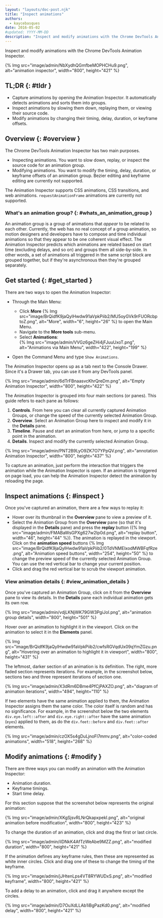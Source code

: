```yaml
---
layout: "layouts/doc-post.njk"
title: "Inspect animations"
authors:
  - kaycebasques
date: 2016-05-02
#updated: YYYY-MM-DD
description: "Inspect and modify animations with the Chrome DevTools Animation Inspector."
---
```


Inspect and modify animations with the Chrome DevTools Animation Inspector.

{% Img src="image/admin/NbXydhQGmfbeMOPHCHu9.png", alt="animation inspector", width="800", height="421" %}

## TL;DR {: #tldr }

- Capture animations by opening the Animation Inspector. It automatically detects animations and
  sorts them into groups.
- Inspect animations by slowing them down, replaying them, or viewing their source code.
- Modify animations by changing their timing, delay, duration, or keyframe offsets.

## Overview {: #overview }

The Chrome DevTools Animation Inspector has two main purposes.

- Inspecting animations. You want to slow down, replay, or inspect the source code for an animation
  group.
- Modifying animations. You want to modify the timing, delay, duration, or keyframe offsets of an
  animation group. Bezier editing and keyframe editing are currently not supported.

The Animation Inspector supports CSS animations, CSS transitions, and web animations.
`requestAnimationFrame` animations are currently not supported.

### What's an animation group? {: #whats_an_animation_group }

An animation group is a group of animations that _appear_ to be related to each other. Currently,
the web has no real concept of a group animation, so motion designers and developers have to compose
and time individual animations so that they appear to be one coherent visual effect. The Animation
Inspector predicts which animations are related based on start time (excluding delays, and so on)
and groups them all side-by-side. In other words, a set of animations all triggered in the same
script block are grouped together, but if they're asynchronous then they're grouped separately.

## Get started {: #get_started }

There are two ways to open the Animation Inspector:

- Through the Main Menu:

  - Click **More**
    {% Img src="image/BrQidfK9jaQyIHwdw91aVpkPiib2/MU5oyGVk9rFUORcbptoZ.png", alt="More", width="6", height="26" %}
    to open the Main Menu.
  - Navigate to the **More tools** sub-menu.
  - Select **Animations**:  
    {% Img src="image/admin/VVGz6geZHi4jFJuuUxoT.png", alt="Animations via Main Menu", width="422", height="199" %}

- Open the Command Menu and type `Show Animations`.

The Animation Inspector opens up as a tab next to the Console Drawer. Since it's a Drawer tab, you
can use it from any DevTools panel.

{% Img src="image/admin/6dTrFBnaasvcKhrQreDm.png", alt="Empty Animation Inspector", width="800", height="422" %}

The Animation Inspector is grouped into four main sections (or panes). This guide refers to each
pane as follows:

1.  **Controls**. From here you can clear all currently captured Animation Groups, or change the
    speed of the currently selected Animation Group.
2.  **Overview**. Select an Animation Group here to inspect and modify it in the **Details** pane.
3.  **Timeline**. Pause and start an animation from here, or jump to a specific point in the
    animation.
4.  **Details**. Inspect and modify the currently selected Animation Group.

{% Img src="image/admin/PNT2B9LyO9ZK7O7YPpQV.png", alt="annotation Animation Inspector", width="800", height="437" %}

To capture an animation, just perform the interaction that triggers the animation while the
Animation Inspector is open. If an animation is triggered on page load, you can help the Animation
Inspector detect the animation by reloading the page.

## Inspect animations {: #inspect }

Once you've captured an animation, there are a few ways to replay it:

- Hover over its thumbnail in the **Overview** pane to view a preview of it.
- Select the Animation Group from the **Overview** pane (so that it's displayed in the **Details**
  pane) and press the **replay** button
  ({% Img src="image/admin/FMABaWsGPXg627w2Ip0d.png", alt="replay button", width="46", height="44" %}). The
  animation is replayed in the viewport. Click on the **animation speed** buttons
  {% Img src="image/BrQidfK9jaQyIHwdw91aVpkPiib2/0TdVNMElxodMWBFqfRze.png", alt="Animation speed buttons", width="254", height="50" %}
  to change the preview speed of the currently selected Animation Group. You can use the red
  vertical bar to change your current position.
- Click and drag the red vertical bar to scrub the viewport animation.

### View animation details {: #view_animation_details }

Once you've captured an Animation Group, click on it from the **Overview** pane to view its details.
In the **Details** pane each individual animation gets its own row.

{% Img src="image/admin/vdjLKNjWK79GW3PgiJol.png", alt="animation group details", width="800", height="501" %}

Hover over an animation to highlight it in the viewport. Click on the animation to select it in the
**Elements** panel.

{% Img src="image/BrQidfK9jaQyIHwdw91aVpkPiib2/cwfsRGVqdUx09qYmZGzu.png", alt="Hovering over an animation to highlight it in viewport", width="800", height="431" %}

The leftmost, darker section of an animation is its definition. The right, more faded section
represents iterations. For example, in the screenshot below, sections two and three represent
iterations of section one.

{% Img src="image/admin/X3dRm6DBme4PfCjPAXZO.png", alt="diagram of animation iterations", width="494", height="110" %}

If two elements have the same animation applied to them, the Animation Inspector assigns them the
same color. The color itself is random and has no significance. For example, in the screenshot below
the two elements `div.eye.left::after` and `div.eye.right::after` have the same animation (`eyes`)
applied to them, as do the `div.feet::before` and `div.feet::after` elements.

{% Img src="image/admin/czOX5s4gDuLjnoFl7mmv.png", alt="color-coded animations", width="518", height="268" %}

## Modify animations {: #modify }

There are three ways you can modify an animation with the Animation Inspector:

- Animation duration.
- Keyframe timings.
- Start time delay.

For this section suppose that the screenshot below represents the original animation:

{% Img src="image/admin/XKgSjsvRLNrQkapxpekI.png", alt="original animation before modification", width="800", height="423" %}

To change the duration of an animation, click and drag the first or last circle.

{% Img src="image/admin/ilDNkK4AfTzWeAbe9MZZ.png", alt="modified duration", width="800", height="421" %}

If the animation defines any keyframe rules, then these are represented as white inner circles.
Click and drag one of these to change the timing of the keyframe.

{% Img src="image/admin/jJHtenLps4VT8RYWUDxS.png", alt="modified keyframe", width="800", height="421" %}

To add a delay to an animation, click and drag it anywhere except the circles.

{% Img src="image/admin/D7OuXdLLAb1iBgPazKd0.png", alt="modified delay", width="800", height="421" %}
